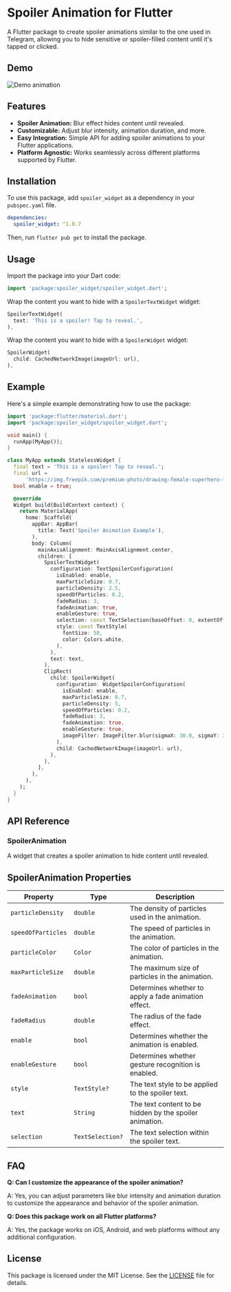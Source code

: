 # Spoiler Animation for Flutter

A Flutter package to create spoiler animations similar to the one used in Telegram, allowing you to hide sensitive or spoiler-filled content until it's tapped or clicked.

## Demo

![Demo animation](https://github.com/zhukeev/spoiler_widget/raw/main/example/lib/demo.gif)

## Features

- **Spoiler Animation:** Blur effect hides content until revealed.
- **Customizable:** Adjust blur intensity, animation duration, and more.
- **Easy Integration:** Simple API for adding spoiler animations to your Flutter applications.
- **Platform Agnostic:** Works seamlessly across different platforms supported by Flutter.

## Installation

To use this package, add `spoiler_widget` as a dependency in your `pubspec.yaml` file.

```yaml
dependencies:
  spoiler_widget: ^1.0.7
```

Then, run `flutter pub get` to install the package.

## Usage

Import the package into your Dart code:

```dart
import 'package:spoiler_widget/spoiler_widget.dart';
```

Wrap the content you want to hide with a `SpoilerTextWidget` widget:

```dart
SpoilerTextWidget(
  text: 'This is a spoiler! Tap to reveal.',
),
```

Wrap the content you want to hide with a `SpoilerWidget` widget:

```dart
SpoilerWidget(
  child: CachedNetworkImage(imageUrl: url),
),
```

## Example

Here's a simple example demonstrating how to use the package:

```dart
import 'package:flutter/material.dart';
import 'package:spoiler_widget/spoiler_widget.dart';

void main() {
  runApp(MyApp());
}

class MyApp extends StatelessWidget {
  final text = 'This is a spoiler! Tap to reveal.';
  final url =
      'https://img.freepik.com/premium-photo/drawing-female-superhero-female-character_1308175-151081.jpg?w=1800';
  bool enable = true;

  @override
  Widget build(BuildContext context) {   
    return MaterialApp(
      home: Scaffold(
        appBar: AppBar(
          title: Text('Spoiler Animation Example'),
        ),
        body: Column(
          mainAxisAlignment: MainAxisAlignment.center,
          children: [
            SpoilerTextWidget(
              configuration: TextSpoilerConfiguration(
                isEnabled: enable,
                maxParticleSize: 0.7,
                particleDensity: 2.5,
                speedOfParticles: 0.2,
                fadeRadius: 3,
                fadeAnimation: true,
                enableGesture: true,
                selection: const TextSelection(baseOffset: 0, extentOffset: 18),
                style: const TextStyle(
                  fontSize: 50,
                  color: Colors.white,
                ),
              ),
              text: text,
            ),
            ClipRect(
              child: SpoilerWidget(
                configuration: WidgetSpoilerConfiguration(
                  isEnabled: enable,
                  maxParticleSize: 0.7,
                  particleDensity: 5,
                  speedOfParticles: 0.2,
                  fadeRadius: 3,
                  fadeAnimation: true,
                  enableGesture: true,
                  imageFilter: ImageFilter.blur(sigmaX: 30.0, sigmaY: 30.0),
                ),
                child: CachedNetworkImage(imageUrl: url),
              ),
            ),
          ],
        ),
      ),
    );
  }
}
```

## API Reference

### SpoilerAnimation

A widget that creates a spoiler animation to hide content until revealed.

## SpoilerAnimation Properties

| Property           | Type            | Description                                            |
|--------------------|-----------------|--------------------------------------------------------|
| `particleDensity`  | `double`        | The density of particles used in the animation.        |
| `speedOfParticles` | `double`        | The speed of particles in the animation.               |
| `particleColor`    | `Color`         | The color of particles in the animation.               |
| `maxParticleSize`  | `double`        | The maximum size of particles in the animation.        |
| `fadeAnimation`    | `bool`          | Determines whether to apply a fade animation effect.   |
| `fadeRadius`       | `double`        | The radius of the fade effect.                         |
| `enable`           | `bool`          | Determines whether the animation is enabled.           |
| `enableGesture`    | `bool`          | Determines whether gesture recognition is enabled.     |
| `style`            | `TextStyle?`    | The text style to be applied to the spoiler text.      |
| `text`             | `String`        | The text content to be hidden by the spoiler animation.|
| `selection`        | `TextSelection?`| The text selection within the spoiler text.            |

## FAQ

**Q: Can I customize the appearance of the spoiler animation?**

A: Yes, you can adjust parameters like blur intensity and animation duration to customize the appearance and behavior of the spoiler animation.

**Q: Does this package work on all Flutter platforms?**

A: Yes, the package works on iOS, Android, and web platforms without any additional configuration.

## License

This package is licensed under the MIT License. See the [LICENSE](https://github.com/zhukeev/spoiler_widget/LICENSE) file for details.
